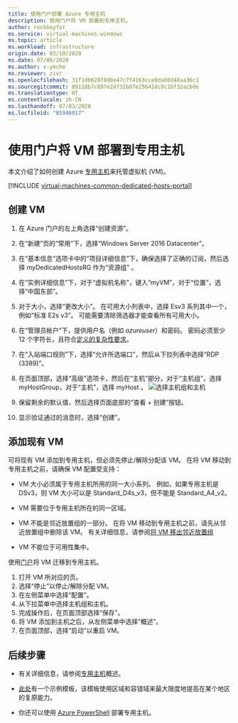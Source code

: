 ```yaml
---
title: 使用门户部署 Azure 专用主机
description: 使用门户将 VM 部署到专用主机。
author: rockboyfor
ms.service: virtual-machines-windows
ms.topic: article
ms.workload: infrastructure
origin.date: 03/10/2020
ms.date: 07/06/2020
ms.author: v-yeche
ms.reviewer: zivr
ms.openlocfilehash: 31f1db628f8d8e47c7f4163cce0da08d48aa36c1
ms.sourcegitcommit: 89118b7c897e2d731b87e25641dc0c1bf32acbde
ms.translationtype: HT
ms.contentlocale: zh-CN
ms.lasthandoff: 07/03/2020
ms.locfileid: "85946017"
---
```

<!--Verified the Portal UI and confirmed with Peter Gu-->
<!--CAN NOT VERIFIED DUE TO LIMITED CPU VCORE-->
# <a name="deploy-vms-to-dedicated-hosts-using-the-portal"></a>使用门户将 VM 部署到专用主机

本文介绍了如何创建 Azure [专用主机](dedicated-hosts.md)来托管虚拟机 (VM)。 

[!INCLUDE [virtual-machines-common-dedicated-hosts-portal](../../../includes/virtual-machines-common-dedicated-hosts-portal.md)]

## <a name="create-a-vm"></a>创建 VM

1. 在 Azure 门户的左上角选择“创建资源”。
1. 在“新建”页的“常用”下，选择“Windows Server 2016 Datacenter”。
1. 在“基本信息”选项卡中的“项目详细信息”下，确保选择了正确的订阅，然后选择 myDedicatedHostsRG 作为“资源组” 。 
1. 在“实例详细信息”下，对于“虚拟机名称”，键入“myVM”，对于“位置”，选择“中国东部”。
    
    <!--Not Available on **Availability options** select **Availability zone**-->
    
1. 对于大小，选择“更改大小”。 在可用大小列表中，选择 Esv3 系列其中一个，例如“标准 E2s v3”。 可能需要清除筛选器才能查看所有可用大小。
1. 在“管理员帐户”下，提供用户名（例如 *azureuser*）和密码。 密码必须至少 12 个字符长，且符合[定义的复杂性要求](faq.md#what-are-the-password-requirements-when-creating-a-vm)。
1. 在“入站端口规则”下，选择“允许所选端口”，然后从下拉列表中选择“RDP (3389)”。  
1. 在页面顶部，选择“高级”选项卡，然后在“主机”部分，对于“主机组”，选择 myHostGroup，对于“主机”，选择 myHost 。 
    ![选择主机组和主机](./media/dedicated-hosts-portal/advanced.png)
1. 保留剩余的默认值，然后选择页面底部的“查看 + 创建”按钮。
1. 显示验证通过的消息时，选择“创建”。

## <a name="add-an-existing-vm"></a>添加现有 VM 

可将现有 VM 添加到专用主机，但必须先停止/解除分配该 VM。 在将 VM 移动到专用主机之前，请确保 VM 配置受支持：

- VM 大小必须属于专用主机所用的同一大小系列。 例如，如果专用主机是 DSv3，则 VM 大小可以是 Standard_D4s_v3，但不能是 Standard_A4_v2。 
- VM 需要位于专用主机所在的同一区域。
- VM 不能是邻近放置组的一部分。 在将 VM 移动到专用主机之前，请先从邻近放置组中删除该 VM。 有关详细信息，请参阅[将 VM 移出邻近放置组](/virtual-machines/windows/proximity-placement-groups#move-an-existing-vm-out-of-a-proximity-placement-group)
- VM 不能位于可用性集中。

    <!--Not Available on  availability zone-->

使用[门户](https://portal.azure.cn)将 VM 迁移到专用主机。

1. 打开 VM 所对应的页。
1. 选择“停止”以停止/解除分配 VM。
1. 在左侧菜单中选择“配置”。
1. 从下拉菜单中选择主机组和主机。
1. 完成操作后，在页面顶部选择“保存”。
1. 将 VM 添加到主机之后，从左侧菜单中选择“概述”。
1. 在页面顶部，选择“启动”以重启 VM。

## <a name="next-steps"></a>后续步骤

- 有关详细信息，请参阅[专用主机](dedicated-hosts.md)概述。 

- [此处](https://github.com/Azure/azure-quickstart-templates/blob/master/201-vm-dedicated-hosts/README.md)有一个示例模板，该模板使用区域和容错域来最大限度地提高在某个地区的复原能力。

- 你还可以使用 [Azure PowerShell](dedicated-hosts-powershell.md) 部署专用主机。

<!-- Update_Description: update meta properties, wording update, update link -->